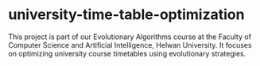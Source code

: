 # university-time-table-optimization
This project is part of our Evolutionary Algorithms course at the Faculty of Computer Science and Artificial Intelligence, Helwan University. It focuses on optimizing university course timetables using evolutionary strategies.
